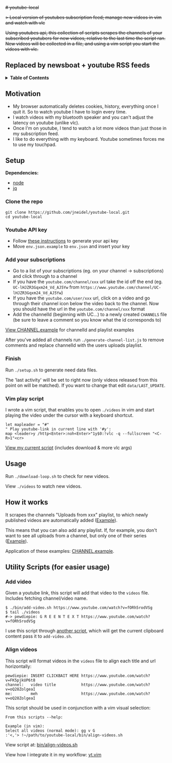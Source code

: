 ~~# youtube-local~~

~~> Local version of youtubes subscription feed; manage new videos in vim and watch with vlc~~

~~Using youtubes api, this collection of scripts scrapes the channels of your subscribed youtubers for new videos, relative to the last time the script ran. New videos will be collected in a file, and using a vim script you start the videos with vlc.~~

## Replaced by newsboat + youtube RSS feeds

<details>
<summary><strong>Table of Contents</strong></summary>

<!-- toc -->

- [Motivation](#motivation)
- [Setup](#setup)
  * [Clone the repo](#clone-the-repo)
  * [Youtube API key](#youtube-api-key)
  * [Add your subscriptions](#add-your-subscriptions)
  * [Finish](#finish)
  * [Vim play script](#vim-play-script)
- [Usage](#usage)
- [How it works](#how-it-works)
- [Utility Scripts (for easier usage)](#utility-scripts-for-easier-usage)
  * [Add video](#add-video)
  * [Align videos](#align-videos)

<!-- tocstop -->

</details>


## Motivation

- My browser automatically deletes cookies, history, everything once I quit it. So to watch youtube I have to login every time.
- I watch videos with my bluetooth speaker and you can't adjust the latency on youtube (unlike vlc).
- Once I'm on youtube, I tend to watch a lot more videos than just those in my subscription feed.
- I like to do everything with my keyboard. Youtube sometimes forces me to use my touchpad.

## Setup

**Dependencies:**
- [node](https://github.com/nodejs/node)
- [jq](https://github.com/stedolan/jq)

### Clone the repo

```
git clone https://github.com/jneidel/youtube-local.git
cd youtube-local
```

### Youtube API key

- Follow [these instructions](https://developers.google.com/youtube/v3/getting-started#before-you-start) to generate your api key
- Move `env.json.example` to `env.json` and insert your key

### Add your subscriptions

- Go to a list of your subscriptions (eg. on your channel -> subscriptions) and click through to a channel
- If you have the `youtube.com/channel/xxx` url take the id off the end (eg. `UC-lHJZR3Gqxm24_Vd_AJ5Yw` from `https://www.youtube.com/channel/UC-lHJZR3Gqxm24_Vd_AJ5Yw`)
- If you have the `youtube.com/user/xxx` url, click on a video and go through their channel icon below the video back to the channel. Now you should have the url in the `youtube.com/channel/xxx` format
- Add the channelId (beginning with UC...) to a newly created `CHANNELS` file (be sure to leave a comment so you know what the id corresponds to)

[View CHANNEL.example](https://github.com/jneidel/youtube-local/blob/master/CHANNELS.example) for channelId and playlist examples

After you've added all channels run `./generate-channel-list.js` to remove comments and replace channelId with the users uploads playlist.

### Finish

Run `./setup.sh` to generate need data files.

The 'last activity' will be set to right now (only videos released from this point on will be matched). If you want to change that edit `data/LAST_UPDATE`.

### Vim play script

I wrote a vim script, that enables you to open `./videos` in vim and start playing the video under the cursor with a keyboard shortcut.

```vim
let mapleader = "#"
" Play youtube-link in current line with '#y':
map <leader>y /http<Enter>:noh<Enter>"1y$0:!vlc -q --fullscreen "<C-R>1"<cr>
```

[View my current script](https://github.com/jneidel/dotfiles/blob/master/manjaro/.vim/config/yt.vim) (includes download & more vlc args)

## Usage

Run `./download-loop.sh` to check for new videos.

View `./videos` to watch new videos.

## How it works

It scrapes the channels "Uploads from xxx" playlist, to which newly published videos are automatically added ([Example](https://www.youtube.com/playlist?list=UU-lHJZR3Gqxm24_Vd_AJ5Yw)).

This means that you can also add any playlist. If, for example, you don't want to see all uploads from a channel, but only one of their series ([Example](https://www.youtube.com/playlist?list=PLlRceUcRZcK0E1Id3NHchFaxikvCvAVQe)).

Application of these examples: [CHANNEL.example](https://github.com/jneidel/youtube-local/blob/master/CHANNELS.example).

## Utility Scripts (for easier usage)

### Add video

Given a youtube link, this script will add that video to the `videos` file. Includes fetching channel/video name.

```
$ ./bin/add-video.sh https://www.youtube.com/watch?v=fORh5rodVSg
$ tail ./videos
#-> pewdiepie: G R E E N T E X T https://www.youtube.com/watch?v=fORh5rodVSg
```

I use this script through [another script](https://github.com/jneidel/dotfiles/blob/master/manjaro/scripts/i3/clipboard/clipboard-add-yt-video.sh), which will get the current clipboard content pass it to `add-video.sh`.

### Align videos

This script will format videos in the `videos` file to align each title and url horizontally:

```
pewdiepie: INSERT CLICKBAIT HERE https://www.youtube.com/watch?v=FK5pjkUP6t8
channel:   video title           https://www.youtube.com/watch?v=oQ28ZolgeaI
me:        meh                   https://www.youtube.com/watch?v=oQ28ZolgeaI
```

This script should be used in conjunction with a vim visual selection:

```
From this scripts --help:

Example (in vim):
Select all videos (normal mode): gg v G
:'<,'> !~/path/to/youtube-local/bin/align-videos.sh
```

View script at: [bin/align-videos.sh](bin/align-videos.sh)

View how I integrate it in my workflow: [yt.vim](https://github.com/jneidel/dotfiles/blob/master/manjaro/.vim/config/yt.vim#L11)

